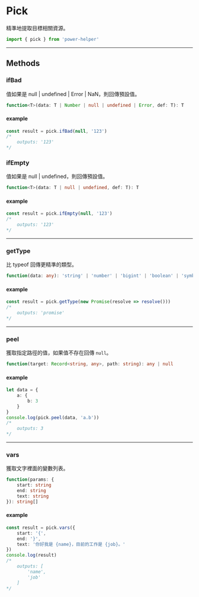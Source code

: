 # Pick

精準地提取目標相關資源。

```ts
import { pick } from 'power-helper'
```

---

## Methods

### ifBad

值如果是 null | undefined | Error | NaN，則回傳預設值。

```ts
function<T>(data: T | Number | null | undefined | Error, def: T): T
```

#### example

```ts
const result = pick.ifBad(null, '123')
/*
    outputs: '123'
*/
```

### ifEmpty

值如果是 null | undefined，則回傳預設值。

```ts
function<T>(data: T | null | undefined, def: T): T
```

#### example

```ts
const result = pick.ifEmpty(null, '123')
/*
    outputs: '123'
*/
```

---

### getType

比 typeof 回傳更精準的類型。

```ts
function(data: any): 'string' | 'number' | 'bigint' | 'boolean' | 'symbol' | 'object' | 'function' | 'empty' | 'array' | 'NaN' | 'regexp' | 'promise' | 'buffer' | 'error'
```

#### example

```ts
const result = pick.getType(new Promise(resolve => resolve()))
/*
    outputs: 'promise'
*/
```

---

### peel

獲取指定路徑的值，如果值不存在回傳 `null`。

```ts
function(target: Record<string, any>, path: string): any | null
```

#### example

```ts
let data = {
    a: {
        b: 3
    }
}
console.log(pick.peel(data, 'a.b'))
/*
    outputs: 3
*/
```

---

### vars

獲取文字裡面的變數列表。

```ts
function(params: {
    start: string
    end: string
    text: string
}): string[]
```

#### example

```ts
const result = pick.vars({
    start: '{',
    end: '}',
    text: '你好我是 {name}，目前的工作是 {job}。'
})
console.log(result)
/*
    outputs: [
        'name',
        'job'
    ]
*/
```
